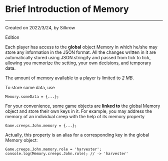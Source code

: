 # Brief Introduction of Memory
---
Created on 2022/3/24, by Silkrow

Edition

Each player has access to the **global** object Memory in which he/she may store any information in the JSON format. All the changes written in it are automatically stored using JSON.stringify and passed from tick to tick, allowing you memorize the setting, your own decisions, and temporary data.

The amount of memory available to a player is limited to *2 MB*.

To store some data, use

    Memory.someData = {...};

For your convenience, some game objects are **linked to** the global Memory object and store their own keys in it. For example, you may address the memory of an individual creep with the help of its memory property

    Game.creeps.John.memory = {...};

Actually, this property is an alias for a corresponding key in the global Memory object:

    Game.creeps.John.memory.role = 'harvester';
    console.log(Memory.creeps.John.role); // -> 'harvester'